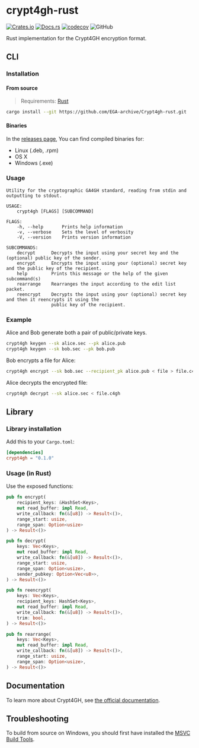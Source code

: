 # crypt4gh-rust

[![Crates.io](https://img.shields.io/crates/v/crypt4gh)](https://crates.io/crates/crypt4gh)
[![Docs.rs](https://docs.rs/crypt4gh/badge.svg)](https://docs.rs/crypt4gh/latest/crypt4gh)
[![codecov](https://codecov.io/gh/EGA-archive/crypt4gh-rust/branch/master/graph/badge.svg)](https://codecov.io/gh/EGA-archive/crypt4gh-rust)
![GitHub](https://img.shields.io/github/license/EGA-archive/crypt4gh-rust)

Rust implementation for the Crypt4GH encryption format.

## CLI

### Installation

#### From source

> Requirements: [Rust](https://www.rust-lang.org/tools/install)

```sh
cargo install --git https://github.com/EGA-archive/Crypt4gh-rust.git
```

#### Binaries

In the [releases page](https://github.com/EGA-archive/Crypt4gh-rust/releases/latest), You can find compiled binaries for:

- Linux (.deb, .rpm)
- OS X
- Windows (.exe)

### Usage

```text
Utility for the cryptographic GA4GH standard, reading from stdin and outputting to stdout.

USAGE:
    crypt4gh [FLAGS] [SUBCOMMAND]

FLAGS:
    -h, --help       Prints help information
    -v, --verbose    Sets the level of verbosity
    -V, --version    Prints version information

SUBCOMMANDS:
    decrypt      Decrypts the input using your secret key and the (optional) public key of the sender.
    encrypt      Encrypts the input using your (optional) secret key and the public key of the recipient.
    help         Prints this message or the help of the given subcommand(s)
    rearrange    Rearranges the input according to the edit list packet.
    reencrypt    Decrypts the input using your (optional) secret key and then it reencrypts it using the
                 public key of the recipient.
```

### Example

Alice and Bob generate both a pair of public/private keys.

```sh
crypt4gh keygen --sk alice.sec --pk alice.pub
crypt4gh keygen --sk bob.sec --pk bob.pub
```

Bob encrypts a file for Alice:

```sh
crypt4gh encrypt --sk bob.sec --recipient_pk alice.pub < file > file.c4gh
```

Alice decrypts the encrypted file:

```sh
crypt4gh decrypt --sk alice.sec < file.c4gh
```

## Library

### Library installation

Add this to your `Cargo.toml`:

```toml
[dependencies]
crypt4gh = "0.1.0"
```

### Usage (in Rust)

Use the exposed functions:

```rust
pub fn encrypt(
    recipient_keys: &HashSet<Keys>,
    mut read_buffer: impl Read,
    write_callback: fn(&[u8]) -> Result<()>,
    range_start: usize,
    range_span: Option<usize>
) -> Result<()>

pub fn decrypt(
    keys: Vec<Keys>,
    mut read_buffer: impl Read,
    write_callback: fn(&[u8]) -> Result<()>,
    range_start: usize,
    range_span: Option<usize>,
    sender_pubkey: Option<Vec<u8>>,
) -> Result<()>

pub fn reencrypt(
    keys: Vec<Keys>,
    recipient_keys: HashSet<Keys>,
    mut read_buffer: impl Read,
    write_callback: fn(&[u8]) -> Result<()>,
    trim: bool,
) -> Result<()>

pub fn rearrange(
    keys: Vec<Keys>,
    mut read_buffer: impl Read,
    write_callback: fn(&[u8]) -> Result<()>,
    range_start: usize,
    range_span: Option<usize>,
) -> Result<()>
```

## Documentation

To learn more about Crypt4GH, see [the official documentation](https://crypt4gh.readthedocs.io/en/latest/).

## Troubleshooting

To build from source on Windows, you should first have installed the [MSVC Build Tools](https://visualstudio.microsoft.com/downloads/#build-tools-for-visual-studio-2019).
